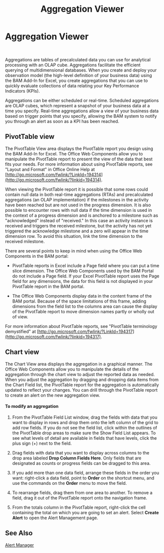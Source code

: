 ﻿---
title: Aggregation Viewer
TOCTitle: Aggregation Viewer
ms:assetid: d39664b8-0d2a-4ad7-a718-b4cbbe35a21b
ms:mtpsurl: https://msdn.microsoft.com/library/Aa578579(v=BTS.80)
ms:contentKeyID: 51531577
ms.date: 08/30/2017
mtps_version: v=BTS.80
f1_keywords:
- bts06.bam.portal.aggregationviewer
---

# Aggregation Viewer

 

Aggregations are tables of precalculated data you can use for analytical processing with an OLAP cube. Aggregations facilitate the efficient querying of multidimensional databases. When you create and deploy your observation model (the high-level definition of your business data) using the BAM Add-In for Excel, you create aggregations that you can use to quickly evaluate collections of data relating your Key Performance Indicators (KPIs).

Aggregations can be either scheduled or real-time. Scheduled aggregations are OLAP cubes, which represent a snapshot of your business data at a time you specify. Real-time aggregations allow a view of your business data based on trigger points that you specify, allowing the BAM system to notify you through an alert as soon as a KPI has been reached.

## PivotTable view

The PivotTable View area displays the PivotTable report you design using the BAM Add-In for Excel. The Office Web Components allow you to manipulate the PivotTable report to present the view of the data that best fits your needs. For more information about using PivotTable reports, see "Layout and Format" in Office Online Help at [http://go.microsoft.com/fwlink/?LinkId=194314](http://go.microsoft.com/fwlink/?linkid=194314).

When viewing the PivotTable report it is possible that some rows could contain null data in both real-time aggregations (RTAs) and precalculated aggregations (an OLAP implementation) if the milestones in the activity have been reached but are not used in the progress dimension. It is also possible to encounter rows with null data if the time dimension is used in the context of a progress dimension and is anchored to a milestone such as "acknowledged" instead of "received." In this case an activity instance is received and triggers the received milestone, but the activity has not yet triggered the acknowledge milestone and a zero will appear in the time dimension row. To avoid this situation, link the time dimension to the received milestone.

There are several points to keep in mind when using the Office Web Components in the BAM portal:

  - PivotTable reports in Excel include a Page field where you can put a time slice dimension. The Office Web Components used by the BAM Portal do not include a Page field. If your Excel PivotTable report uses the Page field for any dimensions, the data for this field is not displayed in your PivotTable report in the BAM portal.

  - The Office Web Components display data in the content frame of the BAM portal. Because of the space limitations of this frame, adding dimensions from the field list to the columns area can cause the display of the PivotTable report to move dimension names partly or wholly out of view.

For more information about PivotTable reports, see "PivotTable terminology demystified" at [http://go.microsoft.com/fwlink/?LinkId=194317](http://go.microsoft.com/fwlink/?linkid=194317).

## Chart view

The Chart View area displays the aggregation in a graphical manner. The Office Web Components allow you to manipulate the details of the aggregation through the chart view to adjust the reported data as needed. When you adjust the aggregation by dragging and dropping data items from the Chart Field list, the PivotTable report for the aggregation is automatically updated to reflect your changes. You can drill through the PivotTable report to create an alert on the new aggregation view.

#### To modify an aggregation

1.  From the PivotTable Field List window, drag the fields with data that you want to display in rows and drop them onto the left column of the grid to add row fields. If you do not see the field list, click within the outlines of the PivotTable drop areas to make sure the Show Field List appears. To see what levels of detail are available in fields that have levels, click the plus sign (+) next to the field.

2.  Drag fields with data that you want to display across columns to the drop area labeled **Drop Column Fields Here**. Only fields that are designated as counts or progress fields can be dragged to this area.

3.  If you add more than one data field, arrange these fields in the order you want: right-click a data field, point to **Order** on the shortcut menu, and use the commands on the **Order** menu to move the field.

4.  To rearrange fields, drag them from one area to another. To remove a field, drag it out of the PivotTable report onto the navigation frame.

5.  From the totals column in the PivotTable report, right-click the cell containing the total on which you are going to set an alert. Select **Create Alert** to open the Alert Management page.

## See Also

[Alert Manager](alert-manager.md)

